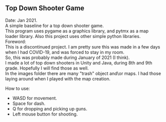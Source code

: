## Top Down Shooter Game

Date: Jan 2021.  
A simple baseline for a top down shooter game.  
This program uses pygame as a graphics library, and pytmx as a map loader library. Also this project uses other simple python libraries.    
Foreword:  
This is a discontinued project. I am pretty sure this was made in a few days when I had COVID-19, and was forced to stay in my room.  
So, this was probably made during January of 2021 (I think).  
I made a lot of top down shooters in Unity and Java, during 8th and 9th grade. Hopefully I will find those as well.  
In the images folder there are many "trash" object and\or maps. I had those laying around when I played with the map creation.  

How to use:
- WASD for movement.
- Space for dash.
- Q for dropping and picking up guns.
- Left mouse button for shooting.
